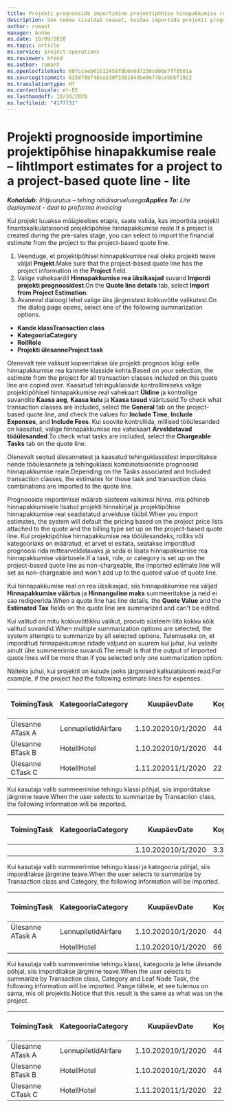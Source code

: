 ```yaml
---
title: Projekti prognooside importimine projektipõhise hinapakkumise reale – liht
description: See teema sisaldab teavet, kuidas importida projekti prognoose hinnapakkumise reale.
author: rumant
manager: Annbe
ms.date: 10/09/2020
ms.topic: article
ms.service: project-operations
ms.reviewer: kfend
ms.author: rumant
ms.openlocfilehash: 607ccaeb61b12458f8b0e9d7230c000e7ff0501a
ms.sourcegitcommit: 625878bf48ea530f3381843be0e778cebbbf1922
ms.translationtype: HT
ms.contentlocale: et-EE
ms.lasthandoff: 10/30/2020
ms.locfileid: "4177731"
---
```

# <a name="import-estimates-for-a-project-to-a-project-based-quote-line---lite"></a><span data-ttu-id="c39ce-103">Projekti prognooside importimine projektipõhise hinapakkumise reale – liht</span><span class="sxs-lookup"><span data-stu-id="c39ce-103">Import estimates for a project to a project-based quote line - lite</span></span>

<span data-ttu-id="c39ce-104">_**Kohaldub:** lihtjuurutus – tehing näidisarvelusega_</span><span class="sxs-lookup"><span data-stu-id="c39ce-104">_**Applies To:** Lite deployment - deal to proforma invoicing_</span></span>

<span data-ttu-id="c39ce-105">Kui projekt luuakse müügieelses etapis, saate valida, kas importida projekti finantskalkulatsioonid projektipõhise hinnapakkumise reale.</span><span class="sxs-lookup"><span data-stu-id="c39ce-105">If a project is created during the pre-sales stage, you can select to import the financial estimate from the project to the project-based quote line.</span></span>

1. <span data-ttu-id="c39ce-106">Veenduge, et projektipõhisel hinnapakkumise real oleks projekti teave väljal **Projekt**.</span><span class="sxs-lookup"><span data-stu-id="c39ce-106">Make sure that the project-based quote line has the project information in the **Project** field.</span></span>
2. <span data-ttu-id="c39ce-107">Valige vahekaardil **Hinnapakkumise rea üksikasjad** suvand **Impordi projekti prognoosidest**.</span><span class="sxs-lookup"><span data-stu-id="c39ce-107">On the **Quote line details** tab, select **Import from Project Estimation**.</span></span>
3. <span data-ttu-id="c39ce-108">Avaneval dialoogi lehel valige üks järgmistest kokkuvõtte valikutest.</span><span class="sxs-lookup"><span data-stu-id="c39ce-108">On the dialog page opens, select one of the following summarization options.</span></span>

  - <span data-ttu-id="c39ce-109">**Kande klass**</span><span class="sxs-lookup"><span data-stu-id="c39ce-109">**Transaction class**</span></span>
  - <span data-ttu-id="c39ce-110">**Kategooria**</span><span class="sxs-lookup"><span data-stu-id="c39ce-110">**Category**</span></span>
  - <span data-ttu-id="c39ce-111">**Roll**</span><span class="sxs-lookup"><span data-stu-id="c39ce-111">**Role**</span></span> 
  - <span data-ttu-id="c39ce-112">**Projekti ülesanne**</span><span class="sxs-lookup"><span data-stu-id="c39ce-112">**Project task**</span></span>

<span data-ttu-id="c39ce-113">Olenevalt teie valikust kopeeritakse üle projekti prognoos kõigi selle hinnapakkumise rea kannete klasside kohta.</span><span class="sxs-lookup"><span data-stu-id="c39ce-113">Based on your selection, the estimate from the project for all transaction classes included on this quote line are copied over.</span></span> <span data-ttu-id="c39ce-114">Kaasatud tehinguklasside kontrollimiseks valige projektipõhisel hinnapakkumise real vahekaart **Üldine** ja kontrollige suvandite **Kaasa aeg**, **Kaasa kulu** ja **Kaasa tasud** väärtuseid.</span><span class="sxs-lookup"><span data-stu-id="c39ce-114">To check what transaction classes are included, select the **General** tab on the project-based quote line, and check the values for **Include Time**, **Include Expenses**, and **Include Fees**.</span></span>  <span data-ttu-id="c39ce-115">Kui soovite kontrollida, millised tööülesanded on kaasatud, valige hinnapakkumise rea vahekaart **Arveldatavad tööülesanded**.</span><span class="sxs-lookup"><span data-stu-id="c39ce-115">To check what tasks are included, select the **Chargeable Tasks** tab on the quote line.</span></span>

<span data-ttu-id="c39ce-116">Olenevalt seotud ülesannetest ja kaasatud tehinguklassidest imporditakse nende tööülesannete ja tehinguklassi kombinatsioonide prognoosid hinnapakkumise reale.</span><span class="sxs-lookup"><span data-stu-id="c39ce-116">Depending on the Tasks associated and Included transaction classes, the estimates for those task and transaction class combinations are imported to the quote line.</span></span>

<span data-ttu-id="c39ce-117">Prognooside importimisel määrab süsteem vaikimisi hinna, mis põhineb hinnapakkumisele lisatud projekti hinnakirjal ja projektipõhise hinnapakkumise real seadistatud arvelduse tüübil.</span><span class="sxs-lookup"><span data-stu-id="c39ce-117">When you import estimates, the system will default the pricing based on the project price lists attached to the quote and the billing type set up on the project-based quote line.</span></span> <span data-ttu-id="c39ce-118">Kui projektipõhise hinnapakkumise rea tööülesandeks, rolliks või kategooriaks on määratud, et arvet ei esitata, seatakse imporditud prognoosi rida mittearveldatavaks ja seda ei lisata hinnapakkumise rea hinnapakkumise väärtusele.</span><span class="sxs-lookup"><span data-stu-id="c39ce-118">If a task, role, or category is set up on the project-based quote line as non-chargeable, the imported estimate line will set as non-chargeable and won't add up to the quoted value of quote line.</span></span>

<span data-ttu-id="c39ce-119">Kui hinnapakkumise real on rea üksikasjad, siis hinnapakkumise rea väljad **Hinnapakkumise väärtus** ja **Hinnanguline maks** summeeritakse ja neid ei saa redigeerida.</span><span class="sxs-lookup"><span data-stu-id="c39ce-119">When a quote line has line details, the **Quote Value** and the **Estimated Tax** fields on the quote line are summarized and can't be edited.</span></span>

<span data-ttu-id="c39ce-120">Kui valitud on mitu kokkuvõtlikku valikut, proovib süsteem liita kokku kõik valitud suvandid.</span><span class="sxs-lookup"><span data-stu-id="c39ce-120">When multiple summarization options are selected, the system attempts to summarize by all selected options.</span></span> <span data-ttu-id="c39ce-121">Tulemuseks on, et imporditud hinnapakkumise ridade väljund on suurem kui juhul, kui valisite ainult ühe summeerimise suvandi.</span><span class="sxs-lookup"><span data-stu-id="c39ce-121">The result is that the output of imported quote lines will be more than if you selected only one summarization option.</span></span>

<span data-ttu-id="c39ce-122">Näiteks juhul, kui projektil on kulude jaoks järgmised kalkulatsiooni read.</span><span class="sxs-lookup"><span data-stu-id="c39ce-122">For example, if the project had the following estimate lines for expenses.</span></span>

| <span data-ttu-id="c39ce-123">Toiming</span><span class="sxs-lookup"><span data-stu-id="c39ce-123">Task</span></span> | <span data-ttu-id="c39ce-124">Kategooria</span><span class="sxs-lookup"><span data-stu-id="c39ce-124">Category</span></span> | <span data-ttu-id="c39ce-125">Kuupäev</span><span class="sxs-lookup"><span data-stu-id="c39ce-125">Date</span></span> | <span data-ttu-id="c39ce-126">Kogus</span><span class="sxs-lookup"><span data-stu-id="c39ce-126">Quantity</span></span> | <span data-ttu-id="c39ce-127">Ühiku hind</span><span class="sxs-lookup"><span data-stu-id="c39ce-127">Unit price</span></span> | <span data-ttu-id="c39ce-128">Summa</span><span class="sxs-lookup"><span data-stu-id="c39ce-128">Amount</span></span> |
| --- | --- | --- | --- | --- | --- |
| <span data-ttu-id="c39ce-129">Ülesanne A</span><span class="sxs-lookup"><span data-stu-id="c39ce-129">Task A</span></span> | <span data-ttu-id="c39ce-130">Lennupiletid</span><span class="sxs-lookup"><span data-stu-id="c39ce-130">Airfare</span></span> | <span data-ttu-id="c39ce-131">1.10.2020</span><span class="sxs-lookup"><span data-stu-id="c39ce-131">10/1/2020</span></span> | <span data-ttu-id="c39ce-132">4</span><span class="sxs-lookup"><span data-stu-id="c39ce-132">4</span></span> | <span data-ttu-id="c39ce-133">400</span><span class="sxs-lookup"><span data-stu-id="c39ce-133">400</span></span> | <span data-ttu-id="c39ce-134">1600</span><span class="sxs-lookup"><span data-stu-id="c39ce-134">1600</span></span> |
| <span data-ttu-id="c39ce-135">Ülesanne B</span><span class="sxs-lookup"><span data-stu-id="c39ce-135">Task B</span></span> | <span data-ttu-id="c39ce-136">Hotell</span><span class="sxs-lookup"><span data-stu-id="c39ce-136">Hotel</span></span> | <span data-ttu-id="c39ce-137">1.10.2020</span><span class="sxs-lookup"><span data-stu-id="c39ce-137">10/1/2020</span></span> | <span data-ttu-id="c39ce-138">4</span><span class="sxs-lookup"><span data-stu-id="c39ce-138">4</span></span> | <span data-ttu-id="c39ce-139">200</span><span class="sxs-lookup"><span data-stu-id="c39ce-139">200</span></span> | <span data-ttu-id="c39ce-140">800</span><span class="sxs-lookup"><span data-stu-id="c39ce-140">800</span></span> |
| <span data-ttu-id="c39ce-141">Ülesanne C</span><span class="sxs-lookup"><span data-stu-id="c39ce-141">Task C</span></span> | <span data-ttu-id="c39ce-142">Hotell</span><span class="sxs-lookup"><span data-stu-id="c39ce-142">Hotel</span></span> | <span data-ttu-id="c39ce-143">1.11.2020</span><span class="sxs-lookup"><span data-stu-id="c39ce-143">11/1/2020</span></span> | <span data-ttu-id="c39ce-144">2</span><span class="sxs-lookup"><span data-stu-id="c39ce-144">2</span></span> | <span data-ttu-id="c39ce-145">200</span><span class="sxs-lookup"><span data-stu-id="c39ce-145">200</span></span> | <span data-ttu-id="c39ce-146">400</span><span class="sxs-lookup"><span data-stu-id="c39ce-146">400</span></span> |

<span data-ttu-id="c39ce-147">Kui kasutaja valib summeerimise tehingu klassi põhjal, siis imporditakse järgmine teave.</span><span class="sxs-lookup"><span data-stu-id="c39ce-147">When the user selects to summarize by Transaction class, the following information will be imported.</span></span>

| <span data-ttu-id="c39ce-148">Toiming</span><span class="sxs-lookup"><span data-stu-id="c39ce-148">Task</span></span> | <span data-ttu-id="c39ce-149">Kategooria</span><span class="sxs-lookup"><span data-stu-id="c39ce-149">Category</span></span> | <span data-ttu-id="c39ce-150">Kuupäev</span><span class="sxs-lookup"><span data-stu-id="c39ce-150">Date</span></span> | <span data-ttu-id="c39ce-151">Kogus</span><span class="sxs-lookup"><span data-stu-id="c39ce-151">Quantity</span></span> | <span data-ttu-id="c39ce-152">Ühiku hind</span><span class="sxs-lookup"><span data-stu-id="c39ce-152">Unit price</span></span> | <span data-ttu-id="c39ce-153">Summa</span><span class="sxs-lookup"><span data-stu-id="c39ce-153">Amount</span></span> |
| --- | --- | --- | --- | --- | --- |
|||<span data-ttu-id="c39ce-154">1.10.2020</span><span class="sxs-lookup"><span data-stu-id="c39ce-154">10/1/2020</span></span> | <span data-ttu-id="c39ce-155">3.34</span><span class="sxs-lookup"><span data-stu-id="c39ce-155">3.34</span></span> | <span data-ttu-id="c39ce-156">840</span><span class="sxs-lookup"><span data-stu-id="c39ce-156">840</span></span> | <span data-ttu-id="c39ce-157">2800</span><span class="sxs-lookup"><span data-stu-id="c39ce-157">2800</span></span> |

<span data-ttu-id="c39ce-158">Kui kasutaja valib summeerimise tehingu klassi ja kategooria põhjal, siis imporditakse järgmine teave.</span><span class="sxs-lookup"><span data-stu-id="c39ce-158">When the user selects to summarize by Transaction class and Category, the following information will be imported.</span></span>

| <span data-ttu-id="c39ce-159">Toiming</span><span class="sxs-lookup"><span data-stu-id="c39ce-159">Task</span></span> | <span data-ttu-id="c39ce-160">Kategooria</span><span class="sxs-lookup"><span data-stu-id="c39ce-160">Category</span></span> | <span data-ttu-id="c39ce-161">Kuupäev</span><span class="sxs-lookup"><span data-stu-id="c39ce-161">Date</span></span> | <span data-ttu-id="c39ce-162">Kogus</span><span class="sxs-lookup"><span data-stu-id="c39ce-162">Quantity</span></span> | <span data-ttu-id="c39ce-163">Ühiku hind</span><span class="sxs-lookup"><span data-stu-id="c39ce-163">Unit price</span></span> | <span data-ttu-id="c39ce-164">Summa</span><span class="sxs-lookup"><span data-stu-id="c39ce-164">Amount</span></span> |
| --- | --- | --- | --- | --- | --- |
| <span data-ttu-id="c39ce-165">Ülesanne A</span><span class="sxs-lookup"><span data-stu-id="c39ce-165">Task A</span></span> | <span data-ttu-id="c39ce-166">Lennupiletid</span><span class="sxs-lookup"><span data-stu-id="c39ce-166">Airfare</span></span> | <span data-ttu-id="c39ce-167">1.10.2020</span><span class="sxs-lookup"><span data-stu-id="c39ce-167">10/1/2020</span></span> | <span data-ttu-id="c39ce-168">4</span><span class="sxs-lookup"><span data-stu-id="c39ce-168">4</span></span> | <span data-ttu-id="c39ce-169">400</span><span class="sxs-lookup"><span data-stu-id="c39ce-169">400</span></span> | <span data-ttu-id="c39ce-170">1600</span><span class="sxs-lookup"><span data-stu-id="c39ce-170">1600</span></span> |
| | <span data-ttu-id="c39ce-171">Hotell</span><span class="sxs-lookup"><span data-stu-id="c39ce-171">Hotel</span></span> | <span data-ttu-id="c39ce-172">1.10.2020</span><span class="sxs-lookup"><span data-stu-id="c39ce-172">10/1/2020</span></span> | <span data-ttu-id="c39ce-173">6</span><span class="sxs-lookup"><span data-stu-id="c39ce-173">6</span></span> | <span data-ttu-id="c39ce-174">200</span><span class="sxs-lookup"><span data-stu-id="c39ce-174">200</span></span> | <span data-ttu-id="c39ce-175">1200</span><span class="sxs-lookup"><span data-stu-id="c39ce-175">1200</span></span> |

<span data-ttu-id="c39ce-176">Kui kasutaja valib summeerimise tehingu klassi, kategooria ja lehe ülesande põhjal, siis imporditakse järgmine teave.</span><span class="sxs-lookup"><span data-stu-id="c39ce-176">When the user selects to summarize by Transaction class, Category and Leaf Node Task, the following information will be imported.</span></span> <span data-ttu-id="c39ce-177">Pange tähele, et see tulemus on sama, mis oli projektis.</span><span class="sxs-lookup"><span data-stu-id="c39ce-177">Notice that this result is the same as what was on the project.</span></span>

| <span data-ttu-id="c39ce-178">Toiming</span><span class="sxs-lookup"><span data-stu-id="c39ce-178">Task</span></span> | <span data-ttu-id="c39ce-179">Kategooria</span><span class="sxs-lookup"><span data-stu-id="c39ce-179">Category</span></span> | <span data-ttu-id="c39ce-180">Kuupäev</span><span class="sxs-lookup"><span data-stu-id="c39ce-180">Date</span></span> | <span data-ttu-id="c39ce-181">Kogus</span><span class="sxs-lookup"><span data-stu-id="c39ce-181">Quantity</span></span> | <span data-ttu-id="c39ce-182">Ühiku hind</span><span class="sxs-lookup"><span data-stu-id="c39ce-182">Unit price</span></span> | <span data-ttu-id="c39ce-183">Summa</span><span class="sxs-lookup"><span data-stu-id="c39ce-183">Amount</span></span> |
| --- | --- | --- | --- | --- | --- |
| <span data-ttu-id="c39ce-184">Ülesanne A</span><span class="sxs-lookup"><span data-stu-id="c39ce-184">Task A</span></span> | <span data-ttu-id="c39ce-185">Lennupiletid</span><span class="sxs-lookup"><span data-stu-id="c39ce-185">Airfare</span></span> | <span data-ttu-id="c39ce-186">1.10.2020</span><span class="sxs-lookup"><span data-stu-id="c39ce-186">10/1/2020</span></span> | <span data-ttu-id="c39ce-187">4</span><span class="sxs-lookup"><span data-stu-id="c39ce-187">4</span></span> | <span data-ttu-id="c39ce-188">400</span><span class="sxs-lookup"><span data-stu-id="c39ce-188">400</span></span> | <span data-ttu-id="c39ce-189">1600</span><span class="sxs-lookup"><span data-stu-id="c39ce-189">1600</span></span> |
| <span data-ttu-id="c39ce-190">Ülesanne B</span><span class="sxs-lookup"><span data-stu-id="c39ce-190">Task B</span></span> | <span data-ttu-id="c39ce-191">Hotell</span><span class="sxs-lookup"><span data-stu-id="c39ce-191">Hotel</span></span> | <span data-ttu-id="c39ce-192">1.10.2020</span><span class="sxs-lookup"><span data-stu-id="c39ce-192">10/1/2020</span></span> | <span data-ttu-id="c39ce-193">4</span><span class="sxs-lookup"><span data-stu-id="c39ce-193">4</span></span> | <span data-ttu-id="c39ce-194">200</span><span class="sxs-lookup"><span data-stu-id="c39ce-194">200</span></span> | <span data-ttu-id="c39ce-195">800</span><span class="sxs-lookup"><span data-stu-id="c39ce-195">800</span></span> |
| <span data-ttu-id="c39ce-196">Ülesanne C</span><span class="sxs-lookup"><span data-stu-id="c39ce-196">Task C</span></span> | <span data-ttu-id="c39ce-197">Hotell</span><span class="sxs-lookup"><span data-stu-id="c39ce-197">Hotel</span></span> | <span data-ttu-id="c39ce-198">1.11.2020</span><span class="sxs-lookup"><span data-stu-id="c39ce-198">11/1/2020</span></span> | <span data-ttu-id="c39ce-199">2</span><span class="sxs-lookup"><span data-stu-id="c39ce-199">2</span></span> | <span data-ttu-id="c39ce-200">200</span><span class="sxs-lookup"><span data-stu-id="c39ce-200">200</span></span> | <span data-ttu-id="c39ce-201">400</span><span class="sxs-lookup"><span data-stu-id="c39ce-201">400</span></span> |
